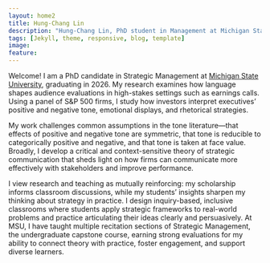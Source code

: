 ```yaml
---
layout: home2
title: Hung-Chang Lin
description: "Hung-Chang Lin, PhD student in Management at Michigan State University, Eli Broad College of Business"
tags: [Jekyll, theme, responsive, blog, template]
image:
feature:
---
```

<p>Welcome! I am a PhD candidate in Strategic Management at <a href="https://www.msu.edu/" target="_blank">Michigan State University</a>, graduating in 2026. My research examines how language shapes audience evaluations in high-stakes settings such as earnings calls. Using a panel of S&P 500 firms, I study how investors interpret executives’ positive and negative tone, emotional displays, and rhetorical strategies.</p>
<p>My work challenges common assumptions in the tone literature—that effects of positive and negative tone are symmetric, that tone is reducible to categorically positive and negative, and that tone is taken at face value. Broadly, I develop a critical and context-sensitive theory of strategic communication that sheds light on how firms can communicate more effectively with stakeholders and improve performance.</p>
<p>I view research and teaching as mutually reinforcing: my scholarship informs classroom discussions, while my students’ insights sharpen my thinking about strategy in practice. I design inquiry-based, inclusive classrooms where students apply strategic frameworks to real-world problems and practice articulating their ideas clearly and persuasively. At MSU, I have taught multiple recitation sections of Strategic Management, the undergraduate capstone course, earning strong evaluations for my ability to connect theory with practice, foster engagement, and support diverse learners.</p>

